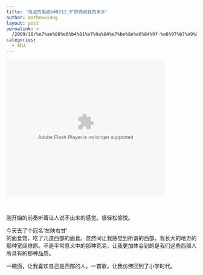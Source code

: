 ```yaml
---
title: '简洁的美感&#8212;旷野西部我的家乡'
author: mathewxiang
layout: post
permalink: >
  /2009/10/%e7%ae%80%e6%b4%81%e7%9a%84%e7%be%8e%e6%84%9f-%e6%97%b7%e9%87%8e%e8%a5%bf%e9%83%a8%e6%88%91%e7%9a%84%e5%ae%b6%e4%b9%a1/
categories:
  - 默认
---
```

<embed height="363" type="application/x-shockwave-flash" width="420" src="http://www.tudou.com/v/uNwgVodyH-0" allowscriptaccess="samedomain" allowfullscreen="true" wmode="opaque" />


 

刚开始的前奏听着让人说不出来的感觉。很轻松愉悦。

今天去了个冠名‘左陕右甘’  
的面食馆，吃了几道西部的面食。忽然间让我感觉到所谓的西部，我长大的地方的那种宽阔燎原。不是平常意义中的那种荒凉，让我更加体会到的是我们这些西部人所具有的那种品质。

一碗面，让我喜欢自己是西部的人，一首歌，让我仿佛回到了小学时代。